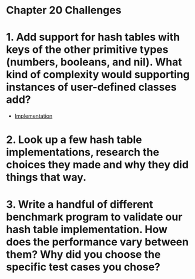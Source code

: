 Chapter 20 Challenges
=====================

# 1. Add support for hash tables with keys of the other primitive types (numbers, booleans, and nil). What kind of complexity would supporting instances of user-defined classes add?

* [Implementation](./hash-key-primitive)

# 2. Look up a few hash table implementations, research the choices they made and why they did things that way.

# 3. Write a handful of different benchmark program to validate our hash table implementation. How does the performance vary between them? Why did you choose the specific test cases you chose?

